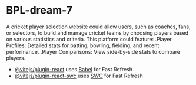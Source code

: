 # BPL-dream-7

A cricket player selection website could allow users, such as coaches, fans, or selectors, to build and manage cricket teams by choosing players based on various statistics and criteria. This platform could feature:
.Player Profiles: Detailed stats for batting, bowling, fielding, and recent performance.
.Player Comparisons: View side-by-side stats to compare players.



- [@vitejs/plugin-react](https://github.com/vitejs/vite-plugin-react/blob/main/packages/plugin-react/README.md) uses [Babel](https://babeljs.io/) for Fast Refresh
- [@vitejs/plugin-react-swc](https://github.com/vitejs/vite-plugin-react-swc) uses [SWC](https://swc.rs/) for Fast Refresh
